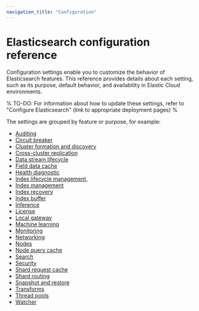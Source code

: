 ```yaml
---
navigation_title: "Configuration"
---
```


# Elasticsearch configuration reference

Configuration settings enable you to customize the behavior of Elasticsearch features.
This reference provides details about each setting, such as its purpose, default behavior, and availability in Elastic Cloud environments.

% TO-DO: For information about how to update these settings, refer to "Configure Elasticsearch" (link to appropriate deployment pages) %

The settings are grouped by feature or purpose, for example:

- [Auditing](/reference/elasticsearch/configuration-reference/auding-settings.md)
- [Circuit breaker](/reference/elasticsearch/configuration-reference/circuit-breaker-settings.md)
- [Cluster formation and discovery](/reference/elasticsearch/configuration-reference/discovery-cluster-formation-settings.md)
- [Cross-cluster replication](/reference/elasticsearch/configuration-reference/cross-cluster-replication-settings.md)
- [Data stream lifecycle](/reference/elasticsearch/configuration-reference/data-stream-lifecycle-settings.md)
- [Field data cache](/reference/elasticsearch/configuration-reference/field-data-cache-settings.md)
- [Health diagnostic](/reference/elasticsearch/configuration-reference/health-diagnostic-settings.md)
- [Index lifecycle management](/reference/elasticsearch/configuration-reference/index-lifecycle-management-settings.md), 
- [Index management](/reference/elasticsearch/configuration-reference/index-management-settings.md)
- [Index recovery](/reference/elasticsearch/configuration-reference/index-recovery-settings.md)
- [Index buffer](/reference/elasticsearch/configuration-reference/indexing-buffer-settings.md)
- [Inference](/reference/elasticsearch/configuration-reference/inference-settings.md)
- [License](/reference/elasticsearch/configuration-reference/license-settings.md)
- [Local gateway](/reference/elasticsearch/configuration-reference/local-gateway.md)
- [Machine learning](/reference/elasticsearch/configuration-reference/machine-learning-settings.md)
- [Monitoring](/reference/elasticsearch/configuration-reference/monitoring-settings.md)
- [Networking](/reference/elasticsearch/configuration-reference/networking-settings.md)
- [Nodes](/reference/elasticsearch/configuration-reference/node-settings.md)
- [Node query cache](/reference/elasticsearch/configuration-reference/node-query-cache-settings.md)
- [Search](/reference/elasticsearch/configuration-reference/search-settings.md)
- [Security](/reference/elasticsearch/configuration-reference/security-settings.md)
- [Shard request cache](/reference/elasticsearch/configuration-reference/shard-request-cache-settings.md)
- [Shard routing](/reference/elasticsearch/configuration-reference/cluster-level-shard-allocation-routing-settings.md)
- [Snapshot and restore](/reference/elasticsearch/configuration-reference/snapshot-restore-settings.md)
- [Transforms](/reference/elasticsearch/configuration-reference/transforms-settings.md)
- [Thread pools](/reference/elasticsearch/configuration-reference/thread-pool-settings.md)
- [Watcher](/reference/elasticsearch/configuration-reference/watcher-settings.md)